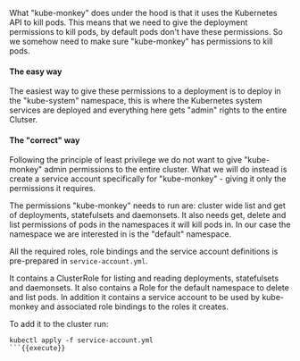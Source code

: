What "kube-monkey" does under the hood is that it uses the Kubernetes API to kill pods. This means that we need to give the deployment permissions to kill pods, by default pods don't have these permissions. So we somehow need to make sure "kube-monkey" has permissions to kill pods.

#### The easy way
The easiest way to give these permissions to a deployment is to deploy in the "kube-system" namespace, this is where the Kubernetes system services are deployed and everything here gets "admin" rights to the entire Clutser.

#### The "correct" way
Following the principle of least privilege we do not want to give "kube-monkey" admin permissions to the entire cluster. What we will do instead is create a service account specifically for "kube-monkey" - giving it only the permissions it requires.

The permissions "kube-monkey" needs to run are: cluster wide list and get of deployments, statefulsets and daemonsets. It also needs get, delete and list permissions of pods in the namespaces it will kill pods in. In our case the namespace we are interested in is the "default" namespace.

All the required roles, role bindings and the service account definitions is pre-prepared in `service-account.yml`.

It contains a ClusterRole for listing and reading deployments, statefulsets and daemonsets. It also contains a Role for the default namespace to delete and list pods. In addition it contains a service account to be used by kube-monkey and associated role bindings to the roles it creates.

To add it to the cluster run:
```
kubectl apply -f service-account.yml
```{{execute}}


